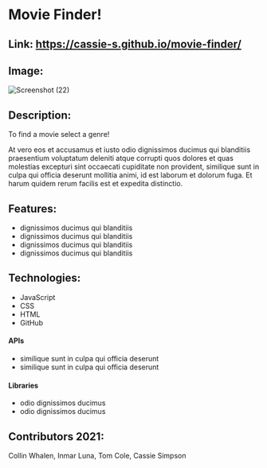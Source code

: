 # Movie Finder!

## Link: https://cassie-s.github.io/movie-finder/

## Image:

![Screenshot (22)](https://user-images.githubusercontent.com/88279562/135490068-0270abce-1d62-4447-8bca-909f272f2987.png)


## Description:

To find a movie select a genre! 

At vero eos et accusamus et iusto odio dignissimos ducimus qui blanditiis praesentium voluptatum deleniti atque corrupti quos dolores et quas molestias excepturi sint occaecati cupiditate non provident, similique sunt in culpa qui officia deserunt mollitia animi, id est laborum et dolorum fuga. Et harum quidem rerum facilis est et expedita distinctio.

## Features:
- dignissimos ducimus qui blanditiis
- dignissimos ducimus qui blanditiis
- dignissimos ducimus qui blanditiis
- dignissimos ducimus qui blanditiis

## Technologies:

- JavaScript
- CSS
- HTML
- GitHub


#### APIs

- similique sunt in culpa qui officia deserunt
- similique sunt in culpa qui officia deserunt

#### Libraries

- odio dignissimos ducimus
- odio dignissimos ducimus


## Contributors 2021:

Collin Whalen,
Inmar Luna,
Tom Cole,
Cassie Simpson

